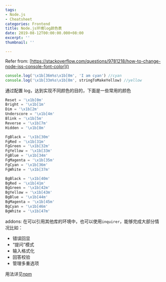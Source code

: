 ```yaml
---
tags:
- Node.js
- Cheatsheet
categories: Frontend
title: Node.js环境log颜色表
date: 2019-08-12T00:00:00.000+08:00
excerpt: ''
thumbnail: ''

---
```

Refer from: [https://stackoverflow.com/questions/9781218/how-to-change-node-jss-console-font-color]()

```javascript
console.log('\x1b[36m%s\x1b[0m', 'I am cyan') //cyan
console.log('\x1b[33m%s\x1b[0m', stringToMakeYellow) //yellow
```

通过配置 log，达到实现不同颜色的目的，下面是一些常用的颜色

```javascript
Reset = '\x1b[0m'
Bright = '\x1b[1m'
Dim = '\x1b[2m'
Underscore = '\x1b[4m'
Blink = '\x1b[5m'
Reverse = '\x1b[7m'
Hidden = '\x1b[8m'

FgBlack = '\x1b[30m'
FgRed = '\x1b[31m'
FgGreen = '\x1b[32m'
FgYellow = '\x1b[33m'
FgBlue = '\x1b[34m'
FgMagenta = '\x1b[35m'
FgCyan = '\x1b[36m'
FgWhite = '\x1b[37m'

BgBlack = '\x1b[40m'
BgRed = '\x1b[41m'
BgGreen = '\x1b[42m'
BgYellow = '\x1b[43m'
BgBlue = '\x1b[44m'
BgMagenta = '\x1b[45m'
BgCyan = '\x1b[46m'
BgWhite = '\x1b[47m'
```

addons: 在可以引用其他库的环境中，也可以使用`inquirer`，能够完成大部分情况比如：

- 错误回显
- “提问”模式
- 输入格式化
- 回答校验
- 管理多重选项

用法详见[npm](https://www.npmjs.com/package/inquirer)